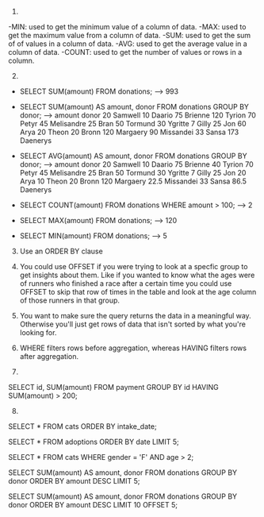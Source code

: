 1.
-MIN: used to get the minimum value of a column of data.
-MAX: used to get the maximum value from a column of data.
-SUM: used to get the sum of of values in a column of data.
-AVG: used to get the average value in a column of data.
-COUNT: used to get the number of values or rows in a column.

2.
- SELECT SUM(amount)
  FROM donations;
  --> 993

- SELECT SUM(amount) AS amount, donor
  FROM donations
  GROUP BY donor;
--> amount	donor
    20	Samwell
    10	Daario
    75	Brienne
    120	Tyrion
    70	Petyr
    45	Melisandre
    25	Bran
    50	Tormund
    30	Ygritte
    7	  Gilly
    25	Jon
    60	Arya
    20	Theon
    20	Bronn
    120	Margaery
    90	Missandei
    33	Sansa
    173	Daenerys

- SELECT AVG(amount) AS amount, donor
  FROM donations
  GROUP BY donor;
--> amount	donor
    20	Samwell
    10	Daario
    75	Brienne
    40	Tyrion
    70	Petyr
    45	Melisandre
    25	Bran
    50	Tormund
    30	Ygritte
    7	  Gilly
    25	Jon
    20	Arya
    10	Theon
    20	Bronn
    120	Margaery
    22.5	Missandei
    33	Sansa
    86.5	Daenerys

- SELECT COUNT(amount)
  FROM donations
  WHERE amount > 100;
--> 2

- SELECT MAX(amount)
  FROM donations;
--> 120

- SELECT MIN(amount)
  FROM donations;
--> 5

3. Use an ORDER BY clause

4. You could use OFFSET if you were trying to look at a specfic group to get insights about them. Like if you wanted to know what the ages were of runners who finished a race after a certain time you could use OFFSET to skip that row of times in the table and look at the age column of those runners in that group.

5. You want to make sure the query returns the data in a meaningful way. Otherwise you'll just get rows of data that isn't sorted by what you're looking for.

6. WHERE filters rows before aggregation, whereas HAVING filters rows after aggregation.

7.
SELECT id, SUM(amount)
 FROM payment
 GROUP BY id
 HAVING SUM(amount) > 200;

8.
SELECT *
FROM cats
ORDER BY intake_date;

SELECT *
FROM adoptions
ORDER BY date
LIMIT 5;

SELECT *
FROM cats
WHERE gender = 'F' AND age > 2;

SELECT SUM(amount) AS amount, donor
FROM donations
GROUP BY donor
ORDER BY amount DESC
LIMIT 5;

SELECT SUM(amount) AS amount, donor
FROM donations
GROUP BY donor
ORDER BY amount DESC
LIMIT 10 OFFSET 5;
